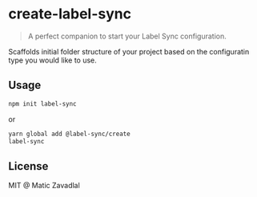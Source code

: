 # create-label-sync

> A perfect companion to start your Label Sync configuration.

Scaffolds initial folder structure of your project based on the configuratin type you would like to use.

## Usage

```bash
npm init label-sync
```

or

```bash
yarn global add @label-sync/create
label-sync
```

## License

MIT @ Matic Zavadlal
